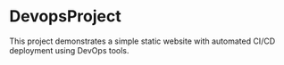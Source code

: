 # DevopsProject
This project demonstrates a simple static website with automated CI/CD deployment using DevOps tools.
